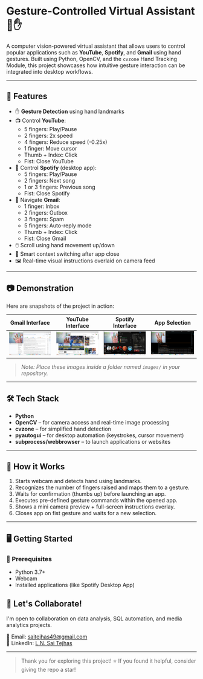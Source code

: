 # Gesture-Controlled Virtual Assistant 🤖✋

A computer vision-powered virtual assistant that allows users to control popular applications such as **YouTube**, **Spotify**, and **Gmail** using hand gestures. Built using Python, OpenCV, and the `cvzone` Hand Tracking Module, this project showcases how intuitive gesture interaction can be integrated into desktop workflows.

---

## 🚀 Features

- ✋ **Gesture Detection** using hand landmarks
- 📺 Control **YouTube**:
  - 5 fingers: Play/Pause
  - 2 fingers: 2x speed
  - 4 fingers: Reduce speed (-0.25x)
  - 1 finger: Move cursor
  - Thumb + Index: Click
  - Fist: Close YouTube
- 🎵 Control **Spotify** (desktop app):
  - 5 fingers: Play/Pause
  - 2 fingers: Next song
  - 1 or 3 fingers: Previous song
  - Fist: Close Spotify
- 📧 Navigate **Gmail**:
  - 1 finger: Inbox
  - 2 fingers: Outbox
  - 3 fingers: Spam
  - 5 fingers: Auto-reply mode
  - Thumb + Index: Click
  - Fist: Close Gmail
- 🖱️ Scroll using hand movement up/down
- 🧠 Smart context switching after app close
- 🖼️ Real-time visual instructions overlaid on camera feed

---

## 📷 Demonstration

Here are snapshots of the project in action:

| Gmail Interface | YouTube Interface | Spotify Interface | App Selection |
|------------------|------------------|-------------------|------------------|
| ![Gmail](gmail.png) | ![YouTube](youtube.png) | ![Spotify](spotify.png) | ![Choose Gmail](Selecting_gmail.png) |

> _Note: Place these images inside a folder named `images/` in your repository._

---

## 🛠️ Tech Stack

- **Python**
- **OpenCV** – for camera access and real-time image processing
- **cvzone** – for simplified hand detection
- **pyautogui** – for desktop automation (keystrokes, cursor movement)
- **subprocess/webbrowser** – to launch applications or websites

---

## 🧠 How it Works

1. Starts webcam and detects hand using landmarks.
2. Recognizes the number of fingers raised and maps them to a gesture.
3. Waits for confirmation (thumbs up) before launching an app.
4. Executes pre-defined gesture commands within the opened app.
5. Shows a mini camera preview + full-screen instructions overlay.
6. Closes app on fist gesture and waits for a new selection.

---

## 🖥️ Getting Started

### 🔧 Prerequisites
- Python 3.7+
- Webcam
- Installed applications (like Spotify Desktop App)

## 🤝 Let's Collaborate!

I'm open to collaboration on data analysis, SQL automation, and media analytics projects.

📧 Email: [saitejhas49@gmail.com](mailto:saitejhas49@gmail.com)  
🔗 LinkedIn: [L.N. Sai Tejhas](https://linkedin.com/in/lnsaitejhas)

---

> Thank you for exploring this project! ⭐ If you found it helpful, consider giving the repo a star!
